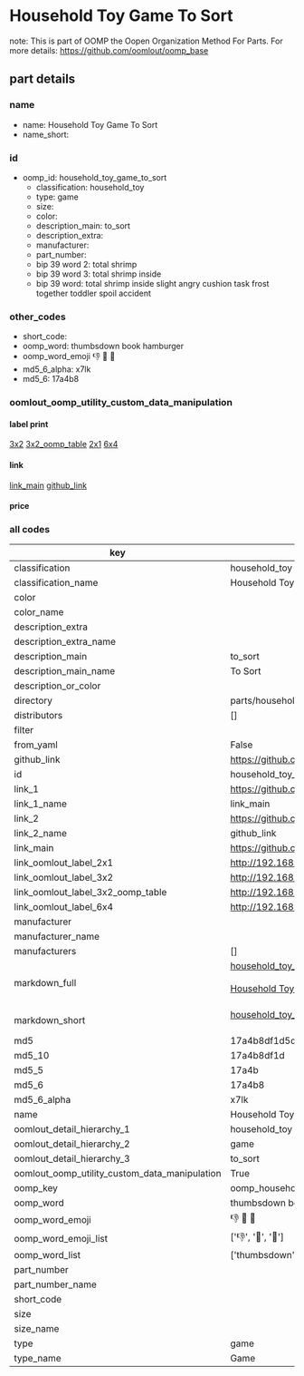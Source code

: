 # Household Toy Game To Sort  

note: This is part of OOMP the Oopen Organization Method For Parts. For more details: https://github.com/oomlout/oomp_base

##  part details





### name
* name: Household Toy Game To Sort
* name_short: 
### id
* oomp_id: household_toy_game_to_sort
  * classification: household_toy
  * type: game
  * size: 
  * color: 
  * description_main: to_sort
  * description_extra: 
  * manufacturer: 
  * part_number: 
  * bip 39 word 2: total shrimp
  * bip 39 word 3: total shrimp inside
  * bip 39 word: total shrimp inside slight angry cushion task frost together toddler spoil accident

### other_codes
* short_code: 
* oomp_word: thumbsdown book hamburger
* oomp_word_emoji :thumbsdown: :book: :hamburger:
* md5_6_alpha: x7lk
* md5_6: 17a4b8






### oomlout_oomp_utility_custom_data_manipulation
#### label print
[3x2](http://192.168.1.245:1112/?label=oomp%20x7lk)
[3x2_oomp_table](http://192.168.1.107:1112/?label=oomp%20x7lk)
[2x1](http://192.168.1.242:1112/?label=oomp%20x7lk)
[6x4](http://192.168.1.55:1112/?label=oomp%20x7lk)    

#### link

[link_main](https://github.com/oomlout/oomlout_oomp_current_version_messy/tree/main/parts/household_toy_game_to_sort) [github_link](https://github.com/oomlout/oomlout_oomp_part_src/tree/main/parts/household_toy_game_to_sort)                             

#### price







### all codes 
| key | value |  
| --- | --- |  
| classification | household_toy |  
| classification_name | Household Toy |  
| color |  |  
| color_name |  |  
| description_extra |  |  
| description_extra_name |  |  
| description_main | to_sort |  
| description_main_name | To Sort |  
| description_or_color |   |  
| directory | parts/household_toy_game_to_sort |  
| distributors | [] |  
| filter |  |  
| from_yaml | False |  
| github_link | https://github.com/oomlout/oomlout_oomp_part_src/tree/main/parts/household_toy_game_to_sort |  
| id | household_toy_game_to_sort |  
| link_1 | https://github.com/oomlout/oomlout_oomp_current_version_messy/tree/main/parts/household_toy_game_to_sort |  
| link_1_name | link_main |  
| link_2 | https://github.com/oomlout/oomlout_oomp_part_src/tree/main/parts/household_toy_game_to_sort |  
| link_2_name | github_link |  
| link_main | https://github.com/oomlout/oomlout_oomp_current_version_messy/tree/main/parts/household_toy_game_to_sort |  
| link_oomlout_label_2x1 | http://192.168.1.242:1112/?label=oomp%20x7lk |  
| link_oomlout_label_3x2 | http://192.168.1.245:1112/?label=oomp%20x7lk |  
| link_oomlout_label_3x2_oomp_table | http://192.168.1.107:1112/?label=oomp%20x7lk |  
| link_oomlout_label_6x4 | http://192.168.1.55:1112/?label=oomp%20x7lk |  
| manufacturer |  |  
| manufacturer_name |  |  
| manufacturers | [] |  
| markdown_full | [household_toy_game_to_sort](https://github.com/oomlout/oomlout_oomp_current_version_messy/tree/main/parts/household_toy_game_to_sort)<br>[](https://github.com/oomlout/oomlout_oomp_current_version_messy/tree/main/parts/household_toy_game_to_sort)<br>[Household Toy Game To Sort](https://github.com/oomlout/oomlout_oomp_current_version_messy/tree/main/parts/household_toy_game_to_sort)<br><br> |  
| markdown_short | [household_toy_game_to_sort](https://github.com/oomlout/oomlout_oomp_current_version_messy/tree/main/parts/household_toy_game_to_sort)<br><br> |  
| md5 | 17a4b8df1d5d7bc0d9847cbaea71cf2e |  
| md5_10 | 17a4b8df1d |  
| md5_5 | 17a4b |  
| md5_6 | 17a4b8 |  
| md5_6_alpha | x7lk |  
| name | Household Toy Game To Sort |  
| oomlout_detail_hierarchy_1 | household_toy |  
| oomlout_detail_hierarchy_2 | game |  
| oomlout_detail_hierarchy_3 | to_sort |  
| oomlout_oomp_utility_custom_data_manipulation | True |  
| oomp_key | oomp_household_toy_game_to_sort |  
| oomp_word | thumbsdown book hamburger |  
| oomp_word_emoji | :thumbsdown: :book: :hamburger: |  
| oomp_word_emoji_list | [':thumbsdown:', ':book:', ':hamburger:'] |  
| oomp_word_list | ['thumbsdown', 'book', 'hamburger'] |  
| part_number |  |  
| part_number_name |  |  
| short_code |  |  
| size |  |  
| size_name |  |  
| type | game |  
| type_name | Game |  
